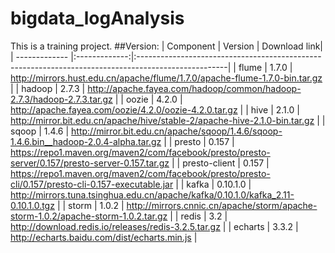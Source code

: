 # bigdata_logAnalysis
This is a training project.
##Version:
| Component     | Version       | Download link|
| ------------- |:-------------:|:----------------------------------------------------------------------------------------------------|
| flume         | 1.7.0         | http://mirrors.hust.edu.cn/apache/flume/1.7.0/apache-flume-1.7.0-bin.tar.gz                         |
| hadoop        | 2.7.3         | http://apache.fayea.com/hadoop/common/hadoop-2.7.3/hadoop-2.7.3.tar.gz                              |
| oozie         | 4.2.0         | http://apache.fayea.com/oozie/4.2.0/oozie-4.2.0.tar.gz                                              |
| hive          | 2.1.0         | http://mirror.bit.edu.cn/apache/hive/stable-2/apache-hive-2.1.0-bin.tar.gz                          |
| sqoop         | 1.4.6         | http://mirror.bit.edu.cn/apache/sqoop/1.4.6/sqoop-1.4.6.bin__hadoop-2.0.4-alpha.tar.gz              |
| presto        | 0.157         | https://repo1.maven.org/maven2/com/facebook/presto/presto-server/0.157/presto-server-0.157.tar.gz   |
| presto-client | 0.157         | https://repo1.maven.org/maven2/com/facebook/presto/presto-cli/0.157/presto-cli-0.157-executable.jar |
| kafka         | 0.10.1.0      | http://mirrors.tuna.tsinghua.edu.cn/apache/kafka/0.10.1.0/kafka_2.11-0.10.1.0.tgz                   |
| storm         | 1.0.2         | http://mirrors.cnnic.cn/apache/storm/apache-storm-1.0.2/apache-storm-1.0.2.tar.gz                   |
| redis         | 3.2           | http://download.redis.io/releases/redis-3.2.5.tar.gz                                                |
| echarts       | 3.3.2         | http://echarts.baidu.com/dist/echarts.min.js                                                        |
